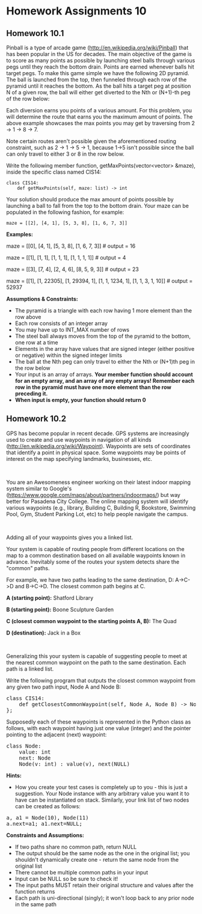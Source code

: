 # Homework Assignments 10

## Homework 10.1
Pinball is a type of arcade game (http://en.wikipedia.org/wiki/Pinball) that has been popular in the US for 
decades. The main objective of the game is to score as many points as possible by launching steel balls through various 
pegs until they reach the bottom drain. Points are earned whenever balls hit target pegs. To make this game simple we 
have the following 2D pyramid. The ball is launched from the top, then funneled through each row of the pyramid until 
it reaches the bottom. As the ball hits a target peg at position N of a given row, the ball will either get diverted 
to the Nth or (N+1)-th peg of the row below:

Each diversion earns you points of a various amount. For this problem, you will determine the route that earns you the 
maximum amount of points. The above example showcases the max points you may get by traversing from 2 -> 1 -> 8 -> 7.

Note certain routes aren't possible given the aforementioned routing constraint, such as 2 -> 1 -> 5 -> 1, because 1->5 
isn't possible since the ball can only travel to either 3 or 8 in the row below.

Write the following member function, getMaxPoints(vector<vector<int>> &maze), inside the specific class named CIS14:

```
class CIS14:
    def getMaxPoints(self, maze: list) -> int
```

Your solution should produce the max amount of points possible by launching a ball to fall from the top to the bottom 
drain. Your maze can be populated in the following fashion, for example:

```
maze = [[2], [4, 1], [5, 3, 8], [1, 6, 7, 3]] 
```

**Examples:**

maze = [[0], [4, 1], [5, 3, 8], [1, 6, 7, 3]]  # output = 16

maze = [[1], [1, 1], [1, 1, 1], [1, 1, 1, 1]]  # output = 4

maze = [[3], [7, 4], [2, 4, 6], [8, 5, 9, 3]]  # output = 23

maze = [[1], [1, 22305], [1, 29394, 1], [1, 1, 1234, 1], [1, 1, 3, 1, 10]]  # output = 52937

**Assumptions & Constraints:**

* The pyramid is a triangle with each row having 1 more element than the row above
* Each row consists of an integer array
* You may have up to INT_MAX number of rows
* The steel ball always moves from the top of the pyramid to the bottom, one row at a time
* Elements in the array have values that are signed integer (either positive or negative) within the signed integer 
limits
* The ball at the Nth peg can only travel to either the Nth or (N+1)th peg in the row below
* Your input is an array of arrays. **Your member function should account for an empty array, and an array 
of any empty arrays! Remember each row in the pyramid must have one more element than the row preceding it.**
* __When input is empty, your function should return 0__

## Homework 10.2
GPS has become popular in recent decade. GPS systems are increasingly used to create and use waypoints in navigation of 
all kinds (http://en.wikipedia.org/wiki/Waypoint). Waypoints are sets of coordinates that 
identify a point in physical space. Some waypoints may be points of interest on the map specifying landmarks, 
businesses, etc. 

<br />

You are an Awesomeness engineer working on their latest indoor mapping system similar to Google's 
(https://www.google.com/maps/about/partners/indoormaps/) but way better for Pasadena City College. The online mapping 
system will identify various waypoints (e.g., library, Building C, Building R, Bookstore, Swimming Pool, Gym, Student 
Parking Lot, etc) to help people navigate the campus. 

<br />

Adding all of your waypoints gives you a linked list.

Your system is capable of routing people from different locations on the map to a common destination based on all 
available waypoints known in advance. Inevitably some of the routes your system detects share the "common" paths.

For example, we have two paths leading to the same destination, D: A->C->D and B->C->D. The closest 
common path begins at C.

**A (starting point):** Shatford Library

**B (starting point):** Boone Sculpture Garden

**C (closest common waypoint to the starting points A, B):** The Quad

**D (destination):** Jack in a Box

<br />

Generalizing this your system is capable of suggesting people to meet at the nearest common waypoint on the path to 
the same destination. Each path is a linked list.

Write the following program that outputs the closest common waypoint from any given two path input, Node A and Node B:

<pre>
class CIS14:
    def getClosestCommonWaypoint(self, Node A, Node B) -> Node:
};
</pre>

Supposedly each of these waypoints is represented in the Python class as follows, with each waypoint having just one 
value (integer) and the pointer pointing to the adjacent (next) waypoint:

<pre>
class Node:
    value: int
    next: Node
    Node(v: int) : value(v), next(NULL)
</pre>

**Hints:**

* How you create your test cases is completely up to you - this is just a suggestion. Your Node instance with any 
arbitrary value you want it to have can be instantiated on stack. Similarly, your link list of two nodes can be created 
as follows:

<pre>
a, a1 = Node(10), Node(11)
a.next=a1; a1.next=NULL;
</pre>

**Constraints and Assumptions:**

* If two paths share no common path, return NULL
* The output should be the same node as the one in the original list; you shouldn't dynamically create one - return the 
same node from the original list
* There cannot be multiple common paths in your input
* Input can be NULL so be sure to check it!
* The input paths MUST retain their original structure and values after the function returns
* Each path is uni-directional (singly); it won't loop back to any prior node in the same path